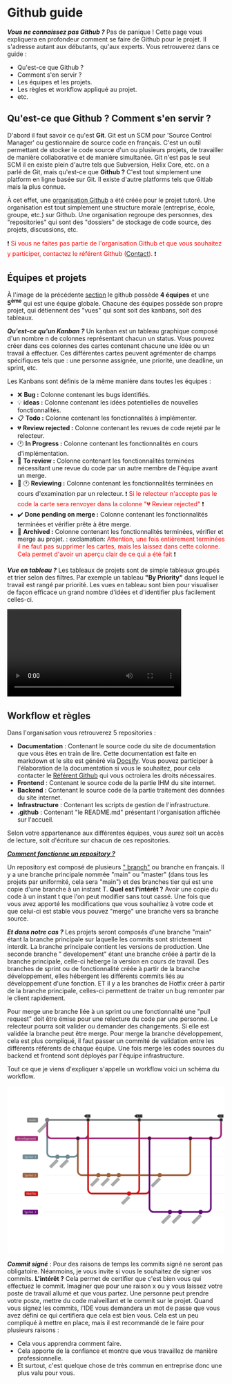 # Github guide

***Vous ne connaissez pas Github ?*** Pas de panique ! Cette page vous expliquera en profondeur comment se faire de
Github pour le projet. Il s'adresse autant aux débutants, qu'aux experts. Vous retrouverez dans ce guide :

- Qu'est-ce que Github ?
- Comment s'en servir ?
- Les équipes et les projets.
- Les règles et workflow appliqué au projet.
- etc.

## Qu'est-ce que Github ? Comment s'en servir ?

D'abord il faut savoir ce qu'est **Git**. Git est un SCM pour 'Source Control Manager' ou gestionnaire de source code en
français. C'est un outil permettant de stocker le code source d'un ou plusieurs projets, de travailler de manière
collaborative et de manière simultanée. Git n'est pas le seul SCM il en existe plein d'autre tels que Subversion, Helix
Core, etc. on a parlé de Git, mais qu'est-ce que **Github ?** C'est tout simplement une platform en ligne basée sur Git.
Il existe d'autre platforms tels que Gitlab mais la plus connue.

À cet effet, une <a href="https://github.com/UTBM-FISA-TutoredProject" target="_blank">organisation Github</a> a été
créée pour le projet tutoré. Une organisation est tout simplement une structure morale (entreprise, école, groupe, etc.)
sur Github. Une organisation regroupe des personnes, des "repositories" qui sont des "dossiers" de stockage de code
source, des projets, discussions, etc.

:exclamation: <span style="color:red">Si vous ne faites pas partie de l'organisation Github et que vous souhaitez y
participer, contactez le référent Github (<a href="mailto:kilian.goetz@yahoo.fr">Contact</a>).</span> :exclamation:

## Équipes et projets

À l'image de la précédente <a href="https://utbm-fisa-tutoredproject.github.io/Documentation/#/organisation">section</a>
le github possède **4 équipes** et une **5<sup>ème</sup>** qui est une équipe globale. Chacune des équipes possède son
propre projet, qui détiennent des "vues" qui sont soit des kanbans, soit des tableaux.

***Qu'est-ce qu'un Kanban ?*** Un kanban est un tableau graphique composé d'un nombre n de colonnes représentant chacun
un status. Vous pouvez créer dans ces colonnes des cartes contenant chacune une idée ou un travail à effectuer. Ces
différentes cartes peuvent agrémenter de champs spécifiques tels que : une personne assignée, une priorité, une
deadline, un sprint, etc.

Les Kanbans sont définis de la même manière dans toutes les équipes :

- :x: **Bug :** Colonne contenant les bugs identifiés.
- :bulb: **ideas :** Colonne contenant les idées potentielles de nouvelles fonctionnalités.
- :clipboard: **Todo :** Colonne contenant les fonctionnalités à implémenter.
- :broken_heart: **Review rejected :** Colonne contenant les revues de code rejeté par le relecteur.
- :clock1: **In Progress :** Colonne contenant les fonctionnalités en cours d'implémentation.
- :eyes: **To review :** Colonne contenant les fonctionnalités terminées nécessitant une revue du code par un autre
  membre de l'équipe avant un merge.
- :eyes: :clock1: **Reviewing :** Colonne contenant les fonctionnalités terminées en cours d'examination par un
  relecteur. :exclamation: <span style="color:red">Si le relecteur n'accepte pas le code la carte sera renvoyer dans la
  colonne ":broken_heart: Review rejected"</span> :exclamation:
- :heavy_check_mark: **Done pending on merge :** Colonne contenant les fonctionnalités terminées et vérifier prête à
  être merge.
- :file_folder: **Archived :** Colonne contenant les fonctionnalités terminées, vérifier et merge au projet. :
  exclamation: <span style="color:red">Attention, une fois entièrement terminées il ne faut pas supprimer les cartes,
  mais les laissez dans cette colonne. Cela permet d'avoir un aperçu clair de ce qui a été fait</span> :exclamation:

***Vue en tableau ?*** Les tableaux de projets sont de simple tableaux groupés et trier selon des filtres. Par exemple
un tableau **"By Priority"** dans lequel le travail est rangé par priorité. Les vues en tableau sont bien pour
visualiser de façon efficace un grand nombre d'idées et d'identifier plus facilement celles-ci.

<video controls style="width:80%">
  <source src="./_media/GithubProjects.webm" type="video/mp4">
</video>

## Workflow et règles

Dans l'organisation vous retrouverez 5 repositories :

- **Documentation** : Contenant le source code du site de documentation que vous êtes en train de lire. Cette
  documentation est faite en markdown et le site est généré via <a href="https://docsify.js.org/#/" target="_blank">
  Docsify</a>. Vous pouvez participer à l'élaboration de la documentation si vous le souhaitez, pour cela contacter
  le <a href="mailto:kilian.goetz@yahoo.fr">Référent Github</a> qui vous octroiera les droits nécessaires.
- **Frontend** : Contenant le source code de la partie IHM du site internet.
- **Backend** : Contenant le source code de la partie traitement des données du site internet.
- **Infrastructure** : Contenant les scripts de gestion de l'infrastructure.
- **.github** : Contenant "le README.md" présentant l'organisation affichée sur l'accueil.

Selon votre appartenance aux différentes équipes, vous aurez soit un accès de lecture, soit d'écriture sur chacun de ces
repositories.

<a href="https://docs.github.com/en/repositories" target="_blank">***Comment fonctionne un repository ?***</a>

Un repository est composé de
plusieurs <a href="https://docs.github.com/fr/pull-requests/collaborating-with-pull-requests/proposing-changes-to-your-work-with-pull-requests/about-branches" target="_blank">"
branch"</a> ou branche en français. Il y a une branche principale nommée "main" ou "master" (dans tous les projets par
uniformité, cela sera "main") et des branches tier qui est une copie d'une branche à un instant T. **Quel est l'intérêt
?** Avoir une copie du code à un instant t que l'on peut modifier sans tout cassé. Une fois que vous avez apporté les
modifications que vous souhaitiez à votre code et que celui-ci est stable vous pouvez "merge" une branche vers sa
branche source.

***Et dans notre cas ?*** Les projets seront composés d'une branche "main" étant la branche principale sur laquelle les
commits sont strictement interdit. La branche principale contient les versions de production. Une seconde branche "
developement" étant une branche créée à partir de la branche principale, celle-ci héberge la version en cours de
travail. Des branches de sprint ou de fonctionnalité créée à partir de la branche développement, elles hébergent les
différents commits liés au développement d'une fonction. ET il y a les branches de Hotfix créer à partir de la branche
principale, celles-ci permettent de traiter un bug remonter par le client rapidement.

Pour merge une branche liée à un sprint ou une fonctionnalité une "pull request" doit être émise pour une relecture du
code par une personne. Le relecteur pourra soit valider ou demander des changements. Si elle est validée la branche peut
être merge. Pour merge la branche développement, cela est plus compliqué, il faut passer un commité de validation entre
les différents référents de chaque équipe. Une fois merge les codes sources du backend et frontend sont déployés par
l'équipe infrastructure.

Tout ce que je viens d'expliquer s'appelle un workflow voici un schéma du workflow.

![Workflow](./_media/GithubWorkflow.png)

***Commit signé*** : Pour des raisons de temps les commits signé ne seront pas obligatoire. Néanmoins, je vous invite si
vous le souhaitez de signer vos commits. **L'intérêt ?** Cela permet de certifier que c'est bien vous qui effectuez le
commit. Imaginer que pour une raison x ou y vous laissez votre poste de travail allumé et que vous partez. Une personne
peut prendre votre poste, mettre du code malveillant et le commit sur le projet. Quand vous signez les commits, l'IDE
vous demandera un mot de passe que vous avez défini ce qui certifiera que cela est bien vous. Cela est un peu compliqué
à mettre en place, mais il est recommandé de le faire pour plusieurs raisons :
- Cela vous apprendra comment faire.
- Cela apporte de la confiance et montre que vous travaillez de manière professionnelle.
- Et surtout, c'est quelque chose de très commun en entreprise donc une plus valu pour vous.